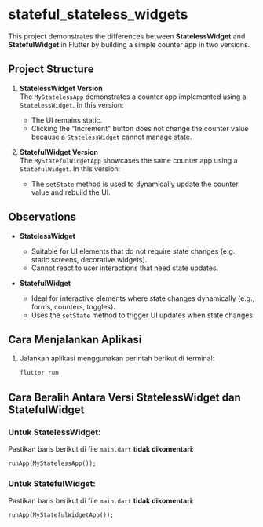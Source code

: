 # stateful_stateless_widgets

This project demonstrates the differences between **StatelessWidget** and **StatefulWidget** in Flutter by building a simple counter app in two versions.

## Project Structure

1. **StatelessWidget Version**  
   The `MyStatelessApp` demonstrates a counter app implemented using a `StatelessWidget`. In this version:
   - The UI remains static.
   - Clicking the "Increment" button does not change the counter value because a `StatelessWidget` cannot manage state.

2. **StatefulWidget Version**  
   The `MyStatefulWidgetApp` showcases the same counter app using a `StatefulWidget`. In this version:
   - The `setState` method is used to dynamically update the counter value and rebuild the UI.

## Observations

- **StatelessWidget**  
  - Suitable for UI elements that do not require state changes (e.g., static screens, decorative widgets).
  - Cannot react to user interactions that need state updates.

- **StatefulWidget**  
  - Ideal for interactive elements where state changes dynamically (e.g., forms, counters, toggles).
  - Uses the `setState` method to trigger UI updates when state changes.

## Cara Menjalankan Aplikasi

1. Jalankan aplikasi menggunakan perintah berikut di terminal:
   ```bash
   flutter run
   
## Cara Beralih Antara Versi StatelessWidget dan StatefulWidget

### Untuk StatelessWidget:
Pastikan baris berikut di file `main.dart` **tidak dikomentari**:
```dart
runApp(MyStatelessApp());
```

### Untuk StatefulWidget:
Pastikan baris berikut di file `main.dart` **tidak dikomentari**:
```dart
runApp(MyStatefulWidgetApp());
```
